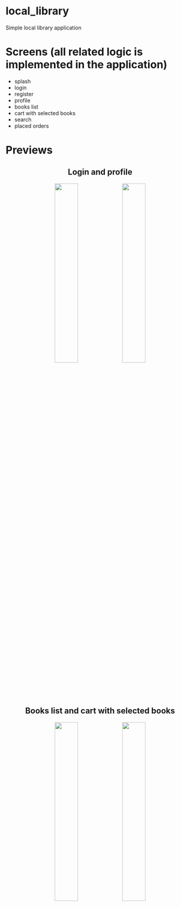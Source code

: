 # local_library

Simple local library application

# Screens (all related logic is implemented in the application)
  - splash
  - login
  - register
  - profile
  - books list
  - cart with selected books
  - search
  - placed orders
  
# Previews

<h2 align="center"> Login and profile </h2>

<p align="center">
  <img width="35%" src="https://user-images.githubusercontent.com/46628524/202442678-2edce1f5-ba36-4614-acc6-fdd8c46cf6b9.png">
  <img width="35%" src="https://user-images.githubusercontent.com/46628524/202443131-e49bd43d-24db-40ba-ae5a-a0174fee31ea.png">
</p>

<h2 align="center"> Books list and cart with selected books </h2>

<p align="center">
  <img width="35%" src="https://user-images.githubusercontent.com/46628524/202443164-6fbf1f98-7e70-4ce2-9d7a-2997fb4e94ae.png">
  <img width="35%" src="https://user-images.githubusercontent.com/46628524/202443174-7a0f862d-c809-4930-a624-660c2455d469.png">
</p>
